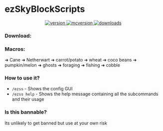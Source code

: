 # ezSkyBlockScripts

<p align="center">
  <a href="https://github.com/Cashcow23/ezSkyBlockScript/releases/latest" target="_blank">
    <img alt="version" src="https://img.shields.io/badge/RELEASE-2.2.1-blueviolet?color=%239f00ff&style=for-the-badge" />
  </a>
  <a href="https://files.minecraftforge.net/net/minecraftforge/forge/index_1.8.9.html" target="_blank">
    <img alt="mcversion" src="https://img.shields.io/badge/MC%20Version-1.8.9-blue?color=%239f00ff&style=for-the-badge" />
  </a>
  <a href="https://github.com/joshcodes11/Cheeseflipper/releases/latest" target="_blank">
    <img alt="downloads" src="https://img.shields.io/badge/DOWNLOADS-1.2k-a?color=%239f00ff&style=for-the-badge" />
    </a>
</p>

### Download:



### Macros:
➜ Cane
➜ Netherwart
➜ carrot/potato
➜ wheat
➜ coco beans
➜ pumpkin/melon
➜ ghosts
➜ foraging
➜ fishing
➜ cobble


### How to use it?
- `/ezss` - Shows the config GUI
- `/ezss help` - Shows the help message containing all the subcommands and their usage



### Is this bannable?
Its unlikely to get banned but use at your own risk
